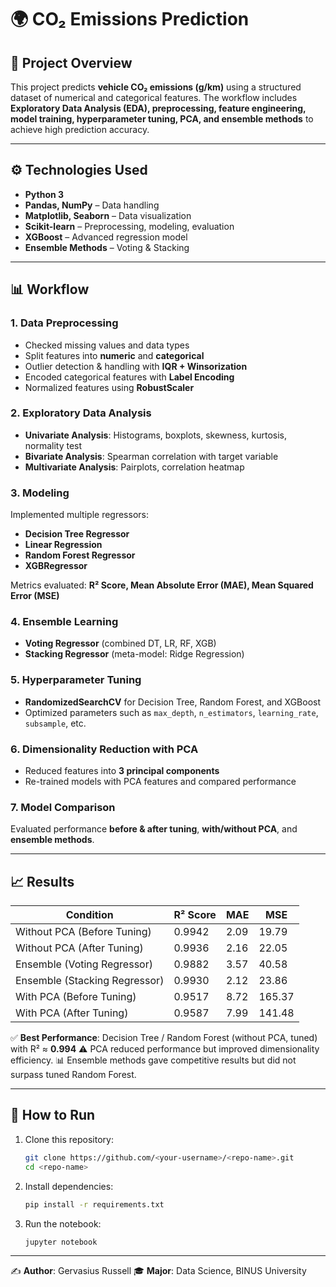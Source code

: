 # 🌍 CO₂ Emissions Prediction

## 📖 Project Overview

This project predicts **vehicle CO₂ emissions (g/km)** using a structured dataset of numerical and categorical features. The workflow includes **Exploratory Data Analysis (EDA), preprocessing, feature engineering, model training, hyperparameter tuning, PCA, and ensemble methods** to achieve high prediction accuracy.

---

## ⚙️ Technologies Used

* **Python 3**
* **Pandas, NumPy** – Data handling
* **Matplotlib, Seaborn** – Data visualization
* **Scikit-learn** – Preprocessing, modeling, evaluation
* **XGBoost** – Advanced regression model
* **Ensemble Methods** – Voting & Stacking

---

## 📊 Workflow

### 1. Data Preprocessing

* Checked missing values and data types
* Split features into **numeric** and **categorical**
* Outlier detection & handling with **IQR + Winsorization**
* Encoded categorical features with **Label Encoding**
* Normalized features using **RobustScaler**

### 2. Exploratory Data Analysis

* **Univariate Analysis**: Histograms, boxplots, skewness, kurtosis, normality test
* **Bivariate Analysis**: Spearman correlation with target variable
* **Multivariate Analysis**: Pairplots, correlation heatmap

### 3. Modeling

Implemented multiple regressors:

* **Decision Tree Regressor**
* **Linear Regression**
* **Random Forest Regressor**
* **XGBRegressor**

Metrics evaluated: **R² Score, Mean Absolute Error (MAE), Mean Squared Error (MSE)**

### 4. Ensemble Learning

* **Voting Regressor** (combined DT, LR, RF, XGB)
* **Stacking Regressor** (meta-model: Ridge Regression)

### 5. Hyperparameter Tuning

* **RandomizedSearchCV** for Decision Tree, Random Forest, and XGBoost
* Optimized parameters such as `max_depth`, `n_estimators`, `learning_rate`, `subsample`, etc.

### 6. Dimensionality Reduction with PCA

* Reduced features into **3 principal components**
* Re-trained models with PCA features and compared performance

### 7. Model Comparison

Evaluated performance **before & after tuning**, **with/without PCA**, and **ensemble methods**.

---

## 📈 Results

| Condition                     | R² Score | MAE  | MSE    |
| ----------------------------- | -------- | ---- | ------ |
| Without PCA (Before Tuning)   | 0.9942   | 2.09 | 19.79  |
| Without PCA (After Tuning)    | 0.9936   | 2.16 | 22.05  |
| Ensemble (Voting Regressor)   | 0.9882   | 3.57 | 40.58  |
| Ensemble (Stacking Regressor) | 0.9930   | 2.12 | 23.86  |
| With PCA (Before Tuning)      | 0.9517   | 8.72 | 165.37 |
| With PCA (After Tuning)       | 0.9587   | 7.99 | 141.48 |

✅ **Best Performance**: Decision Tree / Random Forest (without PCA, tuned) with R² ≈ **0.994**
⚠️ PCA reduced performance but improved dimensionality efficiency.
📊 Ensemble methods gave competitive results but did not surpass tuned Random Forest.

---

## 🚀 How to Run

1. Clone this repository:

   ```bash
   git clone https://github.com/<your-username>/<repo-name>.git
   cd <repo-name>
   ```

2. Install dependencies:

   ```bash
   pip install -r requirements.txt
   ```

3. Run the notebook:

   ```bash
   jupyter notebook
   ```

---

✍️ **Author**: Gervasius Russell
🎓 **Major**: Data Science, BINUS University
